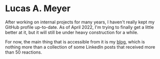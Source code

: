 # Lucas A. Meyer

After working on internal projects for many years, I haven't really kept my GitHub profile up-to-date. As of April 2022, I'm trying to finally get a little better at it, but it will still be under heavy construction for a while.

For now, the main thing that is accessible from it is my [blog](https://www.meyerperin.com), which is nothing more than a collection of some LinkedIn posts that received more than 50 reactions.

